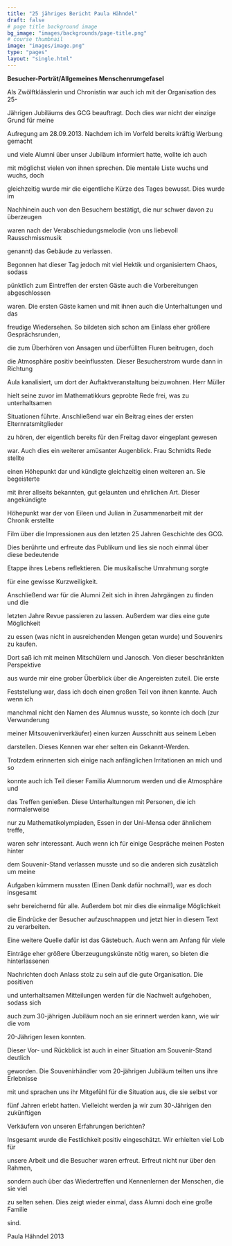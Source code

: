 ```yaml
---
title: "25 jähriges Bericht Paula Hähndel"
draft: false
# page title background image
bg_image: "images/backgrounds/page-title.png"
# course thumbnail
image: "images/image.png"
type: "pages"
layout: "single.html"
---
```


**Besucher-Porträt/Allgemeines Menschenrumgefasel**


Als Zwölftklässlerin und Chronistin war auch ich mit der Organisation des 25-

Jährigen Jubiläums des GCG beauftragt. Doch dies war nicht der einzige Grund für meine

Aufregung am 28.09.2013. Nachdem ich im Vorfeld bereits kräftig Werbung gemacht

und viele Alumni über unser Jubiläum informiert hatte, wollte ich auch

mit möglichst vielen von ihnen sprechen. Die mentale Liste wuchs und wuchs, doch

gleichzeitig wurde mir die eigentliche Kürze des Tages bewusst. Dies wurde im

Nachhinein auch von den Besuchern bestätigt, die nur schwer davon zu überzeugen

waren nach der Verabschiedungsmelodie (von uns liebevoll Rausschmissmusik

genannt) das Gebäude zu verlassen.

Begonnen hat dieser Tag jedoch mit viel Hektik und organisiertem Chaos, sodass

pünktlich zum Eintreffen der ersten Gäste auch die Vorbereitungen abgeschlossen

waren. Die ersten Gäste kamen und mit ihnen auch die Unterhaltungen und das

freudige Wiedersehen. So bildeten sich schon am Einlass eher größere Gesprächsrunden,

die zum Überhören von Ansagen und überfüllten Fluren beitrugen, doch

die Atmosphäre positiv beeinflussten. Dieser Besucherstrom wurde dann in Richtung

Aula kanalisiert, um dort der Auftaktveranstaltung beizuwohnen. Herr Müller

hielt seine zuvor im Mathematikkurs geprobte Rede frei, was zu unterhaltsamen

Situationen führte. Anschließend war ein Beitrag eines der ersten Elternratsmitglieder

zu hören, der eigentlich bereits für den Freitag davor eingeplant gewesen

war. Auch dies ein weiterer amüsanter Augenblick. Frau Schmidts Rede stellte

einen Höhepunkt dar und kündigte gleichzeitig einen weiteren an. Sie begeisterte

mit ihrer allseits bekannten, gut gelaunten und ehrlichen Art. Dieser angekündigte

Höhepunkt war der von Eileen und Julian in Zusammenarbeit mit der Chronik erstellte

Film über die Impressionen aus den letzten 25 Jahren Geschichte des GCG.

Dies berührte und erfreute das Publikum und lies sie noch einmal über diese bedeutende

Etappe ihres Lebens reflektieren. Die musikalische Umrahmung sorgte

für eine gewisse Kurzweiligkeit.

Anschließend war für die Alumni Zeit sich in ihren Jahrgängen zu finden und die

letzten Jahre Revue passieren zu lassen. Außerdem war dies eine gute Möglichkeit

zu essen (was nicht in ausreichenden Mengen getan wurde) und Souvenirs zu kaufen.

Dort saß ich mit meinen Mitschülern und Janosch. Von dieser beschränkten Perspektive

aus wurde mir eine grober Überblick über die Angereisten zuteil. Die erste

Feststellung war, dass ich doch einen großen Teil von ihnen kannte. Auch wenn ich

manchmal nicht den Namen des Alumnus wusste, so konnte ich doch (zur Verwunderung

meiner Mitsouvenirverkäufer) einen kurzen Ausschnitt aus seinem Leben

darstellen. Dieses Kennen war eher selten ein Gekannt-Werden.

Trotzdem erinnerten sich einige nach anfänglichen Irritationen an mich und so

konnte auch ich Teil dieser Familia Alumnorum werden und die Atmosphäre und

das Treffen genießen. Diese Unterhaltungen mit Personen, die ich normalerweise

nur zu Mathematikolympiaden, Essen in der Uni-Mensa oder ähnlichem treffe,

waren sehr interessant. Auch wenn ich für einige Gespräche meinen Posten hinter

dem Souvenir-Stand verlassen musste und so die anderen sich zusätzlich um meine

Aufgaben kümmern mussten (Einen Dank dafür nochmal!), war es doch insgesamt

sehr bereichernd für alle. Außerdem bot mir dies die einmalige Möglichkeit

die Eindrücke der Besucher aufzuschnappen und jetzt hier in diesem Text zu verarbeiten.

Eine weitere Quelle dafür ist das Gästebuch. Auch wenn am Anfang für viele

Einträge eher größere Überzeugungskünste nötig waren, so bieten die hinterlassenen

Nachrichten doch Anlass stolz zu sein auf die gute Organisation. Die positiven

und unterhaltsamen Mitteilungen werden für die Nachwelt aufgehoben, sodass sich

auch zum 30-jährigen Jubiläum noch an sie erinnert werden kann, wie wir die vom

20-Jährigen lesen konnten.

Dieser Vor- und Rückblick ist auch in einer Situation am Souvenir-Stand deutlich

geworden. Die Souvenirhändler vom 20-jährigen Jubiläum teilten uns ihre Erlebnisse

mit und sprachen uns ihr Mitgefühl für die Situation aus, die sie selbst vor

fünf Jahren erlebt hatten. Vielleicht werden ja wir zum 30-Jährigen den zukünftigen

Verkäufern von unseren Erfahrungen berichten?

Insgesamt wurde die Festlichkeit positiv eingeschätzt. Wir erhielten viel Lob für

unsere Arbeit und die Besucher waren erfreut. Erfreut nicht nur über den Rahmen,

sondern auch über das Wiedertreffen und Kennenlernen der Menschen, die sie viel

zu selten sehen. Dies zeigt wieder einmal, dass Alumni doch eine große Familie

sind.

Paula Hähndel 2013
